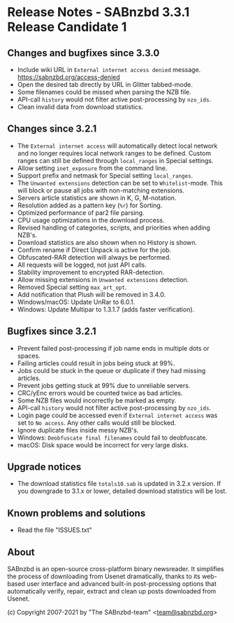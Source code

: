 Release Notes - SABnzbd 3.3.1 Release Candidate 1
=========================================================

## Changes and bugfixes since 3.3.0
- Include wiki URL in `External internet access denied` message.
  https://sabnzbd.org/access-denied
- Open the desired tab directly by URL in Glitter tabbed-mode.
- Some filenames could be missed when parsing the NZB file.
- API-call `history` would not filter active post-processing by `nzo_ids`.
- Clean invalid data from download statistics.

## Changes since 3.2.1
- The `External internet access` will automatically detect local network
  and no longer requires local network ranges to be defined. Custom ranges 
  can still be defined through `local_ranges` in Special settings.
- Allow setting `inet_exposure` from the command line.
- Support prefix and netmask for Special setting `local_ranges`.
- The `Unwanted extensions` detection can be set to `Whitelist`-mode. 
  This will block or pause all jobs with non-matching extensions.
- Servers article statistics are shown in K, G, M-notation.
- Resolution added as a pattern key (`%r`) for Sorting.
- Optimized performance of par2 file parsing.
- CPU usage optimizations in the download process.
- Revised handling of categories, scripts, and priorities when adding NZB's.
- Download statistics are also shown when no History is shown.
- Confirm rename if Direct Unpack is active for the job.
- Obfuscated-RAR detection will always be performed.
- All requests will be logged, not just API calls.
- Stability improvement to encrypted RAR-detection.
- Allow missing extensions in `Unwanted extensions` detection.
- Removed Special setting `max_art_opt`.
- Add notification that Plush will be removed in 3.4.0.
- Windows/macOS: Update UnRar to 6.0.1.
- Windows: Update Multipar to 1.3.1.7 (adds faster verification).

## Bugfixes since 3.2.1
- Prevent failed post-processing if job name ends in multiple dots or spaces.
- Failing articles could result in jobs being stuck at 99%.
- Jobs could be stuck in the queue or duplicate if they had missing articles.
- Prevent jobs getting stuck at 99% due to unreliable servers.
- CRC/yEnc errors would be counted twice as bad articles.
- Some NZB files would incorrectly be marked as empty.
- API-call `history` would not filter active post-processing by `nzo_ids`.
- Login page could be accessed even if `External internet access` was set
  to `No access`. Any other calls would still be blocked.
- Ignore duplicate files inside messy NZB's.
- Windows: `Deobfuscate final filenames` could fail to deobfuscate.
- macOS: Disk space would be incorrect for very large disks.

## Upgrade notices
- The download statistics file `totals10.sab` is updated in 3.2.x 
  version. If you downgrade to 3.1.x or lower, detailed download 
  statistics will be lost.

## Known problems and solutions
- Read the file "ISSUES.txt"

## About
  SABnzbd is an open-source cross-platform binary newsreader.
  It simplifies the process of downloading from Usenet dramatically, thanks
  to its web-based user interface and advanced built-in post-processing options
  that automatically verify, repair, extract and clean up posts downloaded
  from Usenet.

  (c) Copyright 2007-2021 by "The SABnzbd-team" \<team@sabnzbd.org\>
